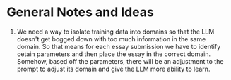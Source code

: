 # General Notes and Ideas

1. We need a way to isolate training data into domains so that the LLM doesn't get bogged down with too much information in the same domain. So that means for each essay submission we have to identify cetain parameters and then place the essay in the correct domain. Somehow, based off the parameters, there will be an adjustment to the prompt to adjust its domain and give the LLM more ability to learn.
